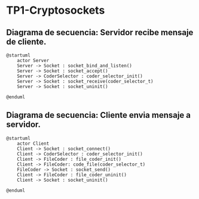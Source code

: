 # TP1-Cryptosockets

## Diagrama de secuencia: Servidor recibe mensaje de cliente.

```plantuml
@startuml
    actor Server
    Server -> Socket : socket_bind_and_listen()
    Server -> Socket : socket_accept()
    Server -> CoderSelector : coder_selector_init()
    Server -> Socket : socket_receive(coder_selector_t)
    Server -> Socket : socket_uninit()
    
@enduml
```
## Diagrama de secuencia: Cliente envia mensaje a servidor.

```plantuml
@startuml
    actor Client
    Client -> Socket : socket_connect()
    Client -> CoderSelector : coder_selector_init()
    Client -> FileCoder : file_coder_init()
    Client -> FileCoder: code_file(coder_selector_t)
    FileCoder -> Socket : socket_send()
    Client -> FileCoder : file_coder_uninit()
    Client -> Socket : socket_uninit()
    
@enduml
```
